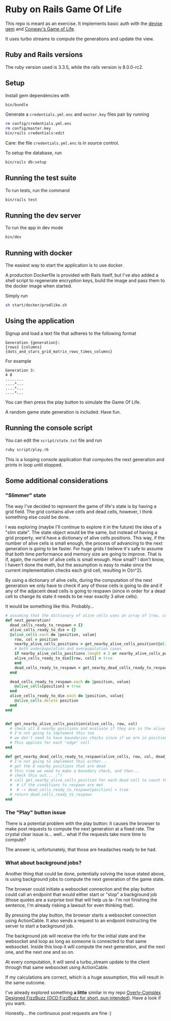 # Ruby on Rails Game Of Life

This repo is meant as an exercise. It implements basic auth with the [devise gem](https://github.com/heartcombo/devise) and [Conway's Game of Life](https://en.wikipedia.org/wiki/Conway%27s_Game_of_Life).

It uses turbo streams to compute the generations and update the view.

## Ruby and Rails versions

The ruby version used is 3.3.5, while the rails version is 8.0.0-rc2.

## Setup

Install gem dependencies with

```sh
bin/bundle
```

Generate a `credentials.yml.enc` and `master.key` files pair by running

```sh
rm config/credentials.yml.enc
rm config/master.key
bin/rails credentials:edit
```

Care: the file `credentials.yml.enc` is in source control.

To setup the database, run

```sh
bin/rails db:setup
```

## Running the test suite

To run tests, run the command

```sh
bin/rails test
```

## Running the dev server

To run the app in dev mode

```sh
bin/dev
```

## Running with docker

The easiest way to start the application is to use docker.

A production Dockerfile is provided with Rails itself, but I've also added a shell script to regenerate encryption keys, build the image and pass them to the docker image when started.

Simply run

```sh
sh start/docker/prodlike.sh
```

## Using the application

Signup and load a text file that adheres to the following format

```
Generation {generation}:
{rows} {columns}
{dots_and_stars_grid_matrix_rows_times_columns}
```

For example

```
Generation 3:
4 8
........
....*...
....*...
....*...
```

You can then press the play button to simulate the Game Of Life.

A random game state generation is included. Have fun.

## Running the console script

You can edit the `script/state.txt` file and run

```sh
ruby script/play.rb
```

This is a looping console application that computes the next generation and prints in loop until stopped.

## Some additional considerations

### "Slimmer" state

The way I've decided to represent the game of life's state is by having a grid field. The grid contains alive cells and dead cells, however, I think something else could be done.

I was exploring (maybe I'll continue to explore it in the future) the idea of a "slim state". The state object would be the same, but instead of having a grid property, we'd have a dictionary of alive cells positions. This way, if the number of alive cells is small enough, the process of advancing to the next generation is going to be faster. For huge grids I believe it's safe to assume that both time performance and memory size are going to improve. That is if, again, the number of alive cells is small enough. How small? I don't know, I haven't done the math, but the assumption is easy to make since the current implementation checks each grid cell, resulting in O(n^2).

By using a dictionary of alive cells, during the computation of the next generation we only have to check if any of those cells is going to die and if any of the adjacent dead cells is going to respawn (since in order for a dead cell to change its state it needs to be near exactly 3 alive cells).

It would be something like this. Probably...

```rb
# assuming that the dictionary of alive cells uses an array of [row, col] for keys and stores the value true
def next_generation!
  dead_cells_ready_to_respawn = {}
  alive_cells_ready_to_die = {}
  @alive_cells.each do |position, value|
	row, col = position
	nearby_alive_cells_positions = get_nearby_alive_cells_position(@alive_cells, row, col)
	# both underpopulation and overpopulation cases
	if nearby_alive_cells_positions.lenght < 2 or nearby_alive_cells_positions > 3 then
  	alive_cells_ready_to_die[[row, col]] = true
	end
	dead_cells_ready_to_respawn = get_nearby_dead_cells_ready_to_respawn(@alive_cells, row, col, dead_cells_ready_to_respawn) #we pass the fourth argument in order to keep adding elements to it. More like adding keys
  end

  dead_cells_ready_to_respawn.each do |position, value|
	@alive_cells[position] = true
  end
  alive_cells_ready_to_die.each do |position, value|
	@alive_cells.delete position
  end
end


def get_nearby_alive_cells_position(alive_cells, row, col)
  # check all 8 nearby positions and evaluate if they are in the alive_cells dictionary
  # I'm not going to implement this too
  # we don't need to have boundaries checks since if we are in position [0,0] the positions [-1, -1] to [-1, 1] and [-1, -1] to [1, -1] are just not going to be found in the dictionaries as keys
  # This applies for each "edge" cell
end

def get_nearby_dead_cells_ready_to_respawn(alive_cells, row, col, dead_cells_ready_to_respawn)
  # I'm not going to implement this either...
  # get the 8 nearby positions that are dead
  # this time we need to make a boundary check, and then...
  # check this out... :^)
  # call get_nearby_alive_cells_position for each dead cell to count the alive cells nearby
  #  # if the conditions to respawn are met
  #  # -> dead_cells_ready_to_respawn[position] = true
  # return dead_cells_ready_to_respawn
end
```

### The "Play" button issue

There is a potential problem with the play button: it causes the browser to make post requests to compute the next generation at a fixed rate. The crystal clear issue is... well... what if the requests take more time to compute?

The answer is, unfortunately, that those are headaches ready to be had.

### What about background jobs?

Another thing that could be done, potentially solving the issue stated above, is using background jobs to compute the next generation of the game state.

The browser could initiate a websocket connection and the play button could call an endpoint that would either start or "stop" a background job (those quotes are a surprise tool that will help us la- I'm not finishing the sentence, I'm already risking a lawsuit for even thinking that).

By pressing the play button, the browser starts a websocket connection using ActionCable. It also sends a request to an endpoint instructing the server to start a background job.

The background job will receive the info for the initial state and the websocket and loop as long as someone is connected to that same websocket. Inside this loop it will compute the next generation, and the next one, and the next one and so on.

At every computation, it will send a turbo_stream update to the client through that same websocket using ActionCable.

If my calculations are correct, which is a huge assumption, this will result in the same outcome.

I've already explored something **a little** similar in my repo [Overly-Complex Designed FizzBuzz (OCD FizzBuzz for short, pun intended)](https://github.com/sephyld/ocd-fizzbuzz). Have a look if you want.

Honestly... the continuous post requests are fine :)

